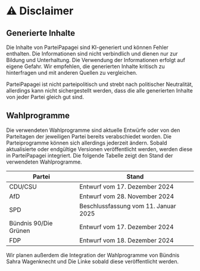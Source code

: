# ⚠️ Disclaimer

## Generierte Inhalte
Die Inhalte von ParteiPapagei sind KI-generiert und können Fehler enthalten. Die Informationen sind nicht verbindlich und dienen nur zur Bildung und Unterhaltung. Die Verwendung der Informationen erfolgt auf eigene Gefahr. Wir empfehlen, die generierten Inhalte kritisch zu hinterfragen und mit anderen Quellen zu vergleichen. 

ParteiPapagei ist nicht parteipolitisch und strebt nach politischer Neutralität, allerdings kann nicht sichergestellt werden, dass die alle generierten Inhalte von jeder Partei gleich gut sind. 

## Wahlprogramme
Die verwendeten Wahlprogramme sind aktuelle Entwürfe oder von den Parteitagen der jeweiligen Partei bereits verabschiedet worden. Die Parteiprogramme können sich allerdings jederzeit ändern. Sobald aktualisierte oder endgültige Versionen veröffentlicht werden, werden diese in ParteiPapagei integriert.  Die folgende Tabelle zeigt den Stand der verwendeten Wahlprogramme.

| Partei                | Stand                                |
|-----------------------|--------------------------------------|
| CDU/CSU               | Entwurf vom 17. Dezember 2024        |
| AfD                   | Entwurf vom 28. November 2024        |
| SPD                   | Beschlussfassung vom 11. Januar 2025 |
| Bündnis 90/Die Grünen | Entwurf vom 17. Dezember 2024        |
| FDP                   | Entwurf vom 18. Dezember 2024        |

Wir planen außerdem die Integration der Wahlprogramme von Bündnis Sahra Wagenknecht und Die Linke sobald diese veröffentlicht werden.
